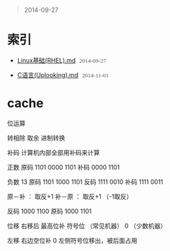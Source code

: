 > 2014-09-27

索引
======

- [Linux基础(RHEL).md](http://chinapub.duapp.com/gen_md?src=https%3A%2F%2Fgithub.com%2Fzyxstar%2Fmd_note%2Fraw%2Fmaster%2Fdocs%2FSkill%2FLinux%25E5%259F%25BA%25E7%25A1%2580%2528RHEL%2529.md) <span>2014-09-27</span>

- [C语言(Uplooking).md](http://chinapub.duapp.com/gen_md?src=https%3A%2F%2Fgithub.com%2Fzyxstar%2Fmd_note%2Fraw%2Fmaster%2Fdocs%2FSkill%2FC%25E8%25AF%25AD%25E8%25A8%2580%2528Uplooking%2529.md) <span>2014-11-01</span>


<style type="text/css">li span{font-size:0.95em;color:#555;font-family:'sans-serif';padding-left:5px;}</style>




cache
=========

位运算


转相除 取余
进制转换



补码 计算机内部全部用补码来计算


正数 
  原码 1101
       0000 1101
  补码 0000 1101

负数 13
  原码 1101
       1000 1101
  反码 1111 0010 
  补码 1111 0011 

  原－补 ： 取反+1
  补－原 ： 取反+1 （-1取反）

  反码 1000 1100
  原码 1000 1101



位移 
  右移后
  最高位补 符号位 （常见机器）
          0 （少数机器）



  左移
    右边空位补 0
    左侧符号位移出，被后面占用



















